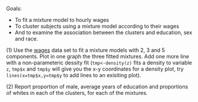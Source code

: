 

Goals:

  - To fit a mixture model to hourly wages
  - To cluster subjects using a mixture model according to their wages
  - And to examine the association between the clusters and education, sex and race.
 
 (1) Use the [wages](https://github.com/gdlc/STAT_COMP/blob/master/wages.txt) data set to fit a mixture models with 2, 3 and 5 components.
     Plot in one graph the three fitted mixtures. Add one more line with a non-parameteric dessity fit (`tmp<-density(z)` fits a density to variable `z`,  `tmp$x` and `tmp$y` will give you the x-y coordinates for a density plot, try `lines(x=tmp$x,y=tmp$y` to add lines to an exisiting plot).
     
  (2) Report proportion of male, average years of education and proportions of whites in each of the clusters, for each of the mixtures.
  
  
